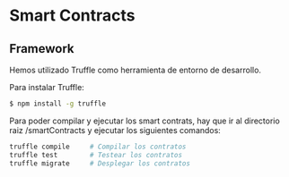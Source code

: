 # Smart Contracts

## Framework 

Hemos utilizado Truffle como herramienta de entorno de desarrollo.

Para instalar Truffle:
```bash
$ npm install -g truffle
```

Para poder compilar y ejecutar los smart contrats, hay que ir al directorio raiz /smartContracts y ejecutar los siguientes comandos:
```bash
truffle compile 	# Compilar los contratos
truffle test	    # Testear los contratos
truffle migrate 	# Desplegar los contratos
```
